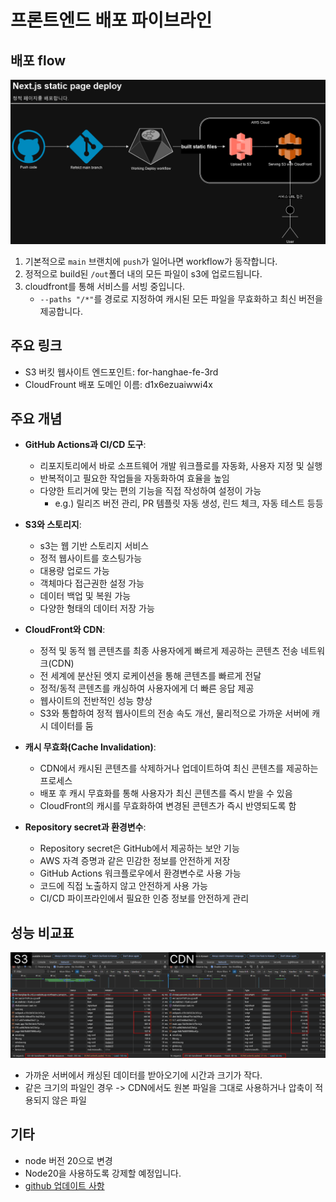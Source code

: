 # 프론트엔드 배포 파이브라인

## 배포 flow

![deploy flow](deploy.drawio.png)

1. 기본적으로 `main` 브랜치에 `push`가 일어나면 workflow가 동작합니다.
2. 정적으로 build된 `/out`폴더 내의 모든 파일이 s3에 업로드됩니다.
3. cloudfront를 통해 서비스를 서빙 중입니다.
   - `--paths "/*"`를 경로로 지정하여 캐시된 모든 파일을 무효화하고 최신 버전을 제공합니다.

## 주요 링크

- S3 버킷 웹사이트 엔드포인트: for-hanghae-fe-3rd
- CloudFrount 배포 도메인 이름: d1x6ezuaiwwi4x

## 주요 개념

- **GitHub Actions과 CI/CD 도구**:

  - 리포지토리에서 바로 소프트웨어 개발 워크플로를 자동화, 사용자 지정 및 실행
  - 반복적이고 필요한 작업들을 자동화하여 효율을 높임
  - 다양한 트리거에 맞는 편의 기능을 직접 작성하여 설정이 가능
    - e.g.) 릴리즈 버전 관리, PR 템플릿 자동 생성, 린드 체크, 자동 테스트 등등

- **S3와 스토리지**:

  - s3는 웹 기반 스토리지 서비스
  - 정적 웹사이트를 호스팅가능
  - 대용량 업로드 가능
  - 객체마다 접근권한 설정 가능
  - 데이터 백업 및 복원 가능
  - 다양한 형태의 데이터 저장 가능

- **CloudFront와 CDN**:

  - 정적 및 동적 웹 콘텐츠를 최종 사용자에게 빠르게 제공하는 콘텐츠 전송 네트워크(CDN)
  - 전 세계에 분산된 엣지 로케이션을 통해 콘텐츠를 빠르게 전달
  - 정적/동적 콘텐츠를 캐싱하여 사용자에게 더 빠른 응답 제공
  - 웹사이트의 전반적인 성능 향상
  - S3와 통합하여 정적 웹사이트의 전송 속도 개선, 물리적으로 가까운 서버에 캐시 데이터를 둠

- **캐시 무효화(Cache Invalidation)**:

  - CDN에서 캐시된 콘텐츠를 삭제하거나 업데이트하여 최신 콘텐츠를 제공하는 프로세스
  - 배포 후 캐시 무효화를 통해 사용자가 최신 콘텐츠를 즉시 받을 수 있음
  - CloudFront의 캐시를 무효화하여 변경된 콘텐츠가 즉시 반영되도록 함

- **Repository secret과 환경변수**:
  - Repository secret은 GitHub에서 제공하는 보안 기능
  - AWS 자격 증명과 같은 민감한 정보를 안전하게 저장
  - GitHub Actions 워크플로우에서 환경변수로 사용 가능
  - 코드에 직접 노출하지 않고 안전하게 사용 가능
  - CI/CD 파이프라인에서 필요한 인증 정보를 안전하게 관리

## 성능 비교표

![compare performance](compare_performance.png)

- 가까운 서버에서 캐싱된 데이터를 받아오기에 시간과 크기가 작다.
- 같은 크기의 파일인 경우 -> CDN에서도 원본 파일을 그대로 사용하거나 압축이 적용되지 않은 파일

## 기타

- node 버전 20으로 변경
- Node20을 사용하도록 강제할 예정입니다.
- [github 업데이트 사항](https://github.blog/changelog/2024-03-07-github-actions-all-actions-will-run-on-node20-instead-of-node16-by-default/)
